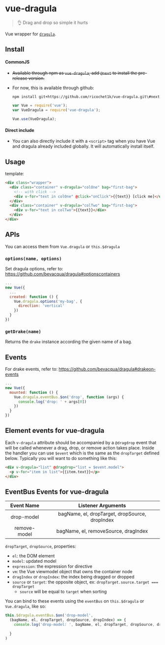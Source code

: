 # vue-dragula
> :ok_hand: Drag and drop so simple it hurts

Vue wrapper for [`dragula`][1].

## Install
#### CommonJS

- ~~Available through npm as `vue-dragula`, add `@next` to install the pre-release version.~~
- For now, this is available through github:
  ``` bash
  npm install git+https://github.com/ricochet1k/vue-dragula.git\#next
  ```

  ``` js
  var Vue = require('vue');
  var VueDragula = require('vue-dragula');

  Vue.use(VueDragula);
  ```

#### Direct include

- You can also directly include it with a `<script>` tag when you have Vue and dragula already included globally. It will automatically install itself.

## Usage

template:
``` html
<div class="wrapper">
  <div class="container" v-dragula="colOne" bag="first-bag">
    <!-- with click -->
    <div v-for="text in colOne" @click="onClick">{{text}} [click me]</div>
  </div>
  <div class="container" v-dragula="colTwo" bag="first-bag">
    <div v-for="text in colTwo">{{text}}</div>
  </div>
</div>
```

## APIs

You can access them from `Vue.dragula` or `this.$dragula`

### `options(name, options)`

Set dragula options, refer to: https://github.com/bevacqua/dragula#optionscontainers
``` js
...
new Vue({
  ...
  created: function () {
    Vue.dragula.options('my-bag', {
      direction: 'vertical'
    })
  }
})
```

### `getDrake(name)`

Returns the `drake` instance according the given name of a bag.

## Events
For drake events, refer to: https://github.com/bevacqua/dragula#drakeon-events


``` js
...
new Vue({
  mounted: function () {
    Vue.dragula.eventBus.$on('drop', function (args) {
      console.log('drop: ' + args[0])
    })
  }
})
```

## Element events for vue-dragula

Each `v-dragula` attribute should be accompanied by a `@dragdrop` event that will be called whenever a drag, drop, or remove action takes place. Inside the handler you can use `$event` which is the same as the `dropTarget` defined below. Typically you will want to do something like this:
``` html
<div v-dragula="list" @dragdrop="list = $event.model">
  <p v-for="item in list">{{item.text}}</p>
</div>
```

## EventBus Events for vue-dragula

| Event Name |      Listener Arguments      |
| :-------------: |:-------------:|
| drop-model | bagName, el, dropTarget, dropSource, dropIndex |
| remove-model | bagName, el, removeSource, dragIndex |

`dropTarget`, `dropSource`, properties:

- `el`: the DOM element
- `model`: updated model
- `expression`: the expression for directive
- `vm`: the Vue viewmodel object that owns the container node
- `dragIndex` or `dropIndex`: the index being dragged or dropped
- `source` or `target`: the opposite object, ex: `dropTarget.source.target === dropTarget`
  - `source` will be equal to `target` when sorting

You can bind to these events using the `eventBus` on `this.$dragula` or `Vue.dragula`, like so:
``` js
this.$dragula.eventBus.$on('drop-model',
  (bagName, el, dropTarget, dropSource, dropIndex) => {
    console.log('drop-model: ', bagName, el, dropTarget, dropSource, dropIndex)
    
  }
)
```

[1]: https://github.com/bevacqua/dragula
